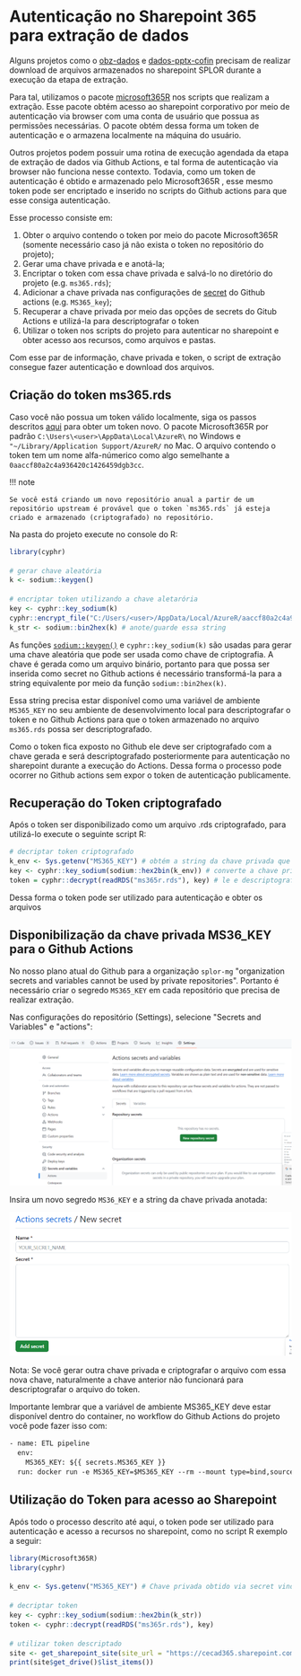 # Autenticação no Sharepoint 365 para extração de dados

Alguns projetos como o [obz-dados](https://github.com/splor-mg/obz-dados) e [dados-pptx-cofin](https://github.com/splor-mg/dados-pptx-cofin) precisam de realizar download de arquivos armazenados no sharepoint SPLOR  durante a execução da etapa de extração. 

Para tal, utilizamos o pacote [microsoft365R](https://cran.r-project.org/web/packages/Microsoft365R/index.html) nos scripts que realizam a extração. Esse pacote obtém acesso ao sharepoint corporativo por meio de  autenticação via browser com uma conta de usuário que possua as permissões necessárias. O pacote obtém dessa forma um token de autenticação e o armazena localmente na máquina do usuário.

Outros projetos podem possuir uma rotina de execução agendada da etapa de extração de dados via Github Actions, e tal forma de autenticação via browser não funciona nesse contexto. Todavia, como um token de autenticação é obtido e armazenado pelo Microsoft365R , esse mesmo token  pode ser encriptado e inserido no scripts do Github actions para que esse consiga autenticação.

Esse processo consiste em:

1. Obter o arquivo contendo o token  por meio do pacote Microsoft365R (somente necessário caso já não exista o token no repositório do projeto);
2. Gerar uma chave privada e e anotá-la;
3. Encriptar o token com essa chave privada e salvá-lo no diretório do projeto (e.g. `ms365.rds`);
4. Adicionar a chave privada nas configurações de [secret](https://docs.github.com/en/actions/security-guides/using-secrets-in-github-actionsdo) do Github actions (e.g. `MS365_key`);
5. Recuperar a chave privada por meio das opções de secrets do Gitub Actions e utilizá-la para descriptografar o token
6. Utilizar o token nos scripts do projeto para autenticar no sharepoint e obter acesso aos recursos, como arquivos e pastas.

Com esse par de informação, chave privada e token, o script de extração consegue fazer autenticação e download dos arquivos.

## Criação do token ms365.rds

Caso você não possua um token válido localmente, siga os passos descritos [aqui](https://github.com/splor-mg/cookiecutter-datapackage/issues/13) para obter um token novo.  O pacote Microsoft365R por padrão `C:\Users\<user>\AppData\Local\AzureR\`  no Windows e `"~/Library/Application Support/AzureR/` no Mac. O arquivo contendo o token tem um nome alfa-númerico como algo semelhante a  `0aaccf80a2c4a936420c1426459dgb3cc`.

!!! note

    Se você está criando um novo repositório anual a partir de um repositório upstream é provável que o token `ms365.rds` já esteja criado e armazenado (criptografado) no repositório. 



Na pasta do projeto execute no console do R:

```R
library(cyphr)

# gerar chave aleatória
k <- sodium::keygen()

# encriptar token utilizando a chave aletarória
key <- cyphr::key_sodium(k)
cyphr::encrypt_file("C:/Users/<user>/AppData/Local/AzureR/aaccf80a2c4a938420c1426459dfb3cc", key, "ms365r.rds") # <user> sendo o nome de usuário no Windows.
k_str <- sodium::bin2hex(k) # anote/guarde essa string
```

As funções [`sodium::keygen()`](https://cran.r-project.org/web/packages/sodium/vignettes/intro.html) e `cyphr::key_sodium(k)` são usadas para gerar uma chave aleatória que pode ser usada como chave de criptografia. A chave é gerada como um arquivo binário, portanto para que possa ser inserida como secret no Github actions é necessário transformá-la para a string equivalente por meio da função `sodium::bin2hex(k)`.  

Essa string precisa estar disponível como uma variável de ambiente `MS365_KEY` no seu ambiente de desenvolvimento local para descriptografar o token e no Github Actions para que o token armazenado no arquivo `ms365.rds` possa ser descriptografado.

Como o token fica exposto no Github ele deve ser criptografado com a chave gerada e será descriptografado posteriormente para autenticação no sharepoint durante a execução do Actions. Dessa forma o processo pode ocorrer no Github actions sem expor o token de autenticação publicamente.



## Recuperação do Token criptografado

Após o token ser disponibilizado como um arquivo .rds criptografado, para utilizá-lo execute o seguinte script R:

```R
# decriptar token criptografado
k_env <- Sys.getenv("MS365_KEY") # obtém a string da chave privada que foi armazenada como variável de ambiente
key <- cyphr::key_sodium(sodium::hex2bin(k_env)) # converte a chave privada de string para binário
token = cyphr::decrypt(readRDS("ms365r.rds"), key) # le e descriptografa o arquivo do token

```

Dessa forma o token pode ser utilizado para autenticação e obter os arquivos 



## Disponibilização da chave privada MS36_KEY para o Github Actions

No nosso plano atual do Github para a organização `splor-mg` "organization secrets and variables cannot be used by private repositories".
Portanto é necessário criar o segredo `MS365_KEY` em cada repositório que precisa de realizar extração.

Nas configurações do repositório (Settings), selecione "Secrets and Variables" e "actions":

![](sharepoint_img/github_actions_secret_1.png)

Insira um novo segredo `MS36_KEY`  e a string da chave privada anotada:

![](sharepoint_img/github_actions_secret_2.png)

Nota: Se você gerar outra chave privada e criptografar o arquivo com essa nova chave, naturalmente a chave anterior não funcionará para descriptografar o arquivo do token.

Importante lembrar que a variável de ambiente MS365_KEY deve estar disponível dentro do container, no workflow do Github Actions do projeto você pode fazer isso com:


```dockerfile
- name: ETL pipeline
  env: 
    MS365_KEY: ${{ secrets.MS365_KEY }}
  run: docker run -e MS365_KEY=$MS365_KEY --rm --mount type=bind,source=${PWD},target=/project fjuniorr/${{ github.event.repository.name }} make all
```



## Utilização do Token para acesso ao Sharepoint

Após todo o processo descrito até aqui, o token pode ser utilizado para autenticação e acesso a recursos no sharepoint, como no script R exemplo a seguir:

```R
library(Microsoft365R)
library(cyphr)

k_env <- Sys.getenv("MS365_KEY") # Chave privada obtido via secret vindo do Gitgub Actions

# decriptar token
key <- cyphr::key_sodium(sodium::hex2bin(k_str))
token <- cyphr::decrypt(readRDS("ms365r.rds"), key)

# utilizar token descriptado
site <- get_sharepoint_site(site_url = "https://cecad365.sharepoint.com/sites/Splor/", token = token)
print(site$get_drive()$list_items())

```

